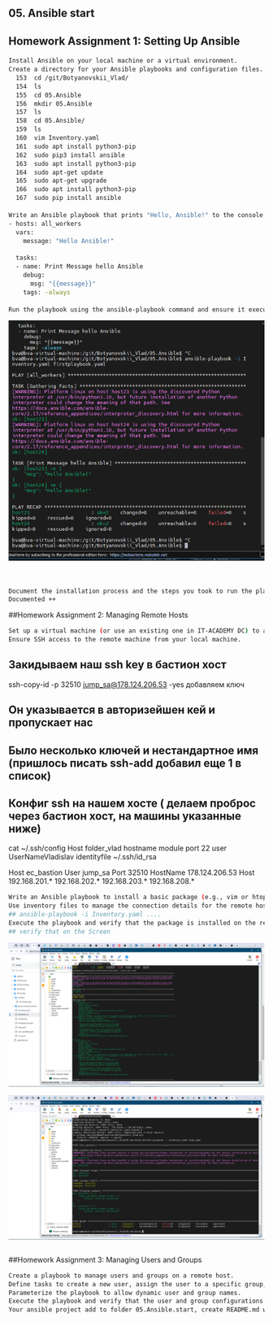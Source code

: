 ## 05. Ansible start

## Homework Assignment 1: Setting Up Ansible
```bash
Install Ansible on your local machine or a virtual environment.
Create a directory for your Ansible playbooks and configuration files.
  153  cd /git/Botyanovskii_Vlad/
  154  ls
  155  cd 05.Ansible
  156  mkdir 05.Ansible
  157  ls
  158  cd 05.Ansible/
  159  ls
  160  vim Inventory.yaml
  161  sudo apt install python3-pip
  162  sudo pip3 install ansible
  163  sudo apt install python3-pip
  164  sudo apt-get update
  165  sudo apt-get upgrade
  166  sudo apt install python3-pip
  167  sudo pip install ansible

Write an Ansible playbook that prints "Hello, Ansible!" to the console.
- hosts: all_workers
  vars:
    message: "Hello Ansible!"

  tasks:
  - name: Print Message hello Ansible
    debug:
      msg: "{{message}}"
    tags: -always

Run the playbook using the ansible-playbook command and ensure it executes successfully.
```
![img](ScrShot/ScrinHello.png)
 
```bash


Document the installation process and the steps you took to run the playbook.
Documented ++
```

##Homework Assignment 2: Managing Remote Hosts
```bash
Set up a virtual machine (or use an existing one in IT-ACADEMY DC) to act as your remote target.
Ensure SSH access to the remote machine from your local machine.
```
## Закидываем наш ssh key в бастион хост 
ssh-copy-id -p 32510 jump_sa@178.124.206.53 -yes
добавляем ключ
## Он указывается в авторизейшен кей и пропускает нас 
## Было несколько ключей и нестандартное имя (пришлось писать ssh-add добавил еще 1 в список)


## Конфиг ssh на нашем хосте ( делаем проброс через бастион хост, на машины указанные ниже)
cat ~/.ssh/config
Host folder_vlad
hostname module
port 22
user UserNameVladislav
identityfile ~/.ssh/id_rsa

Host ec_bastion
        User jump_sa
        Port 32510
        HostName 178.124.206.53
Host 192.168.201.* 192.168.202.* 192.168.203.* 192.168.208.*
```bash
Write an Ansible playbook to install a basic package (e.g., vim or htop) on the remote host.
Use inventory files to manage the connection details for the remote host.
## ansible-playbook -i Inventory.yaml ....
Execute the playbook and verify that the package is installed on the remote host.
## verify that on the Screen
```
![img](ScrShot/Screen2.png)

![img](ScrShot/Screen3.png)
```bash


```

##Homework Assignment 3: Managing Users and Groups
```bash
Create a playbook to manage users and groups on a remote host.
Define tasks to create a new user, assign the user to a specific group, and set a password.
Parameterize the playbook to allow dynamic user and group names.
Execute the playbook and verify that the user and group configurations are applied.
Your ansible project add to folder 05.Ansible.start, create README.md with short report inside and prepare PR
```
